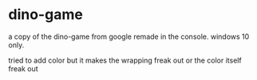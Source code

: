 # dino-game
a copy of the dino-game from google remade in the console.
windows 10 only.

tried to add color but it makes the wrapping freak out or
the color itself freak out
